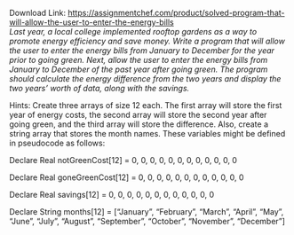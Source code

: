 Download Link: https://assignmentchef.com/product/solved-program-that-will-allow-the-user-to-enter-the-energy-bills
<br>
<em>Last year, a local college implemented rooftop gardens as a way to promote energy efficiency and save money. Write a program that will allow the user to enter the energy bills from January to December for the year prior to going green. Next, allow the user to enter the energy bills from January to December of the past year after going green. The program should calculate the energy difference from the two years and display the two years’ worth of data, along with the savings.  </em>

Hints: Create three arrays of size 12 each. The first array will store the first year of energy costs, the second array will store the second year after going green, and the third array will store the difference. Also, create a string array that stores the month names. These variables might be defined in pseudocode as follows:

Declare Real notGreenCost[12] = 0, 0, 0, 0, 0, 0, 0, 0, 0, 0, 0, 0

Declare Real goneGreenCost[12] = 0, 0, 0, 0, 0, 0, 0, 0, 0, 0, 0, 0

Declare Real savings[12] = 0, 0, 0, 0, 0, 0, 0, 0, 0, 0, 0, 0

Declare String months[12] = [“January”, “February”, “March”, “April”, “May”, “June”, “July”, “August”, “September”, “October”, “November”, “December”]


